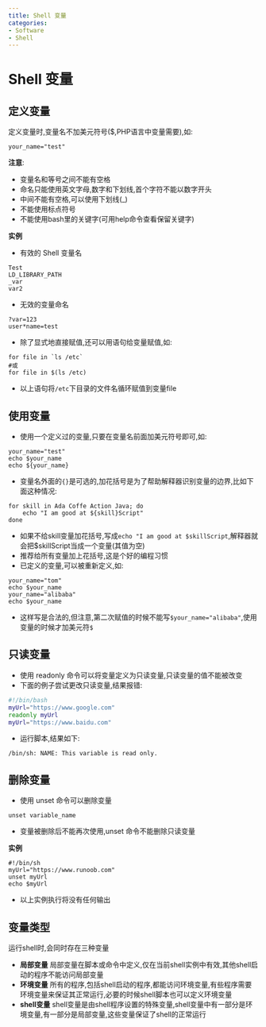```yaml
---
title: Shell 变量
categories:
- Software
- Shell
---
```

# Shell 变量

## 定义变量

定义变量时,变量名不加美元符号($,PHP语言中变量需要),如:

```shell
your_name="test"
```

**注意**:

- 变量名和等号之间不能有空格
- 命名只能使用英文字母,数字和下划线,首个字符不能以数字开头
- 中间不能有空格,可以使用下划线(_)
- 不能使用标点符号
- 不能使用bash里的关键字(可用help命令查看保留关键字)

**实例**

- 有效的 Shell 变量名

```shell
Test
LD_LIBRARY_PATH
_var
var2
```

- 无效的变量命名

```shell
?var=123
user*name=test
```

- 除了显式地直接赋值,还可以用语句给变量赋值,如:

```shell
for file in `ls /etc`
#或
for file in $(ls /etc)
```

- 以上语句将`/etc`下目录的文件名循环赋值到变量file

## 使用变量

- 使用一个定义过的变量,只要在变量名前面加美元符号即可,如:

```shell
your_name="test"
echo $your_name
echo ${your_name}
```

- 变量名外面的`{}`是可选的,加花括号是为了帮助解释器识别变量的边界,比如下面这种情况:

```shell
for skill in Ada Coffe Action Java; do
    echo "I am good at ${skill}Script"
done
```

- 如果不给skill变量加花括号,写成`echo "I am good at $skillScript`,解释器就会把$skillScript当成一个变量(其值为空)
- 推荐给所有变量加上花括号,这是个好的编程习惯
- 已定义的变量,可以被重新定义,如:

```shell
your_name="tom"
echo $your_name
your_name="alibaba"
echo $your_name
```

- 这样写是合法的,但注意,第二次赋值的时候不能写`$your_name="alibaba"`,使用变量的时候才加美元符`$`

## 只读变量

- 使用 readonly 命令可以将变量定义为只读变量,只读变量的值不能被改变
- 下面的例子尝试更改只读变量,结果报错:

```bash
#!/bin/bash
myUrl="https://www.google.com"
readonly myUrl
myUrl="https://www.baidu.com"
```

- 运行脚本,结果如下:

```shell
/bin/sh: NAME: This variable is read only.
```

## 删除变量

- 使用 unset 命令可以删除变量

```shell
unset variable_name
```

- 变量被删除后不能再次使用,unset 命令不能删除只读变量

**实例**

```shell
#!/bin/sh
myUrl="https://www.runoob.com"
unset myUrl
echo $myUrl
```

- 以上实例执行将没有任何输出

## 变量类型

运行shell时,会同时存在三种变量

- **局部变量** 局部变量在脚本或命令中定义,仅在当前shell实例中有效,其他shell启动的程序不能访问局部变量
- **环境变量** 所有的程序,包括shell启动的程序,都能访问环境变量,有些程序需要环境变量来保证其正常运行,必要的时候shell脚本也可以定义环境变量
- **shell变量** shell变量是由shell程序设置的特殊变量,shell变量中有一部分是环境变量,有一部分是局部变量,这些变量保证了shell的正常运行